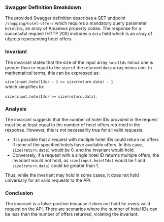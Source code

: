 ### Swagger Definition Breakdown
The provided Swagger definition describes a GET endpoint `/shopping/hotel-offers` which requires a mandatory query parameter `hotelIds`, an array of Amadeus property codes. The response for a successful request (HTTP 200) includes a `data` field which is an array of objects representing hotel offers.

### Invariant
The invariant states that the size of the input array `hotelIds` minus one is greater than or equal to the size of the returned `data` array minus one. In mathematical terms, this can be expressed as:

`size(input.hotelIds) - 1 >= size(return.data) - 1`  
which simplifies to:

`size(input.hotelIds) >= size(return.data)`.

### Analysis
The invariant suggests that the number of hotel IDs provided in the request must be at least equal to the number of hotel offers returned in the response. However, this is not necessarily true for all valid requests. 
- It is possible that a request with multiple hotel IDs could return no offers if none of the specified hotels have available offers. In this case, `size(return.data)` would be 0, and the invariant would hold.
- Conversely, if a request with a single hotel ID returns multiple offers, the invariant would not hold, as `size(input.hotelIds)` would be 1 and `size(return.data)` could be greater than 1.

Thus, while the invariant may hold in some cases, it does not hold universally for all valid requests to the API.

### Conclusion
The invariant is a false-positive because it does not hold for every valid request on the API. There are scenarios where the number of hotel IDs can be less than the number of offers returned, violating the invariant.
